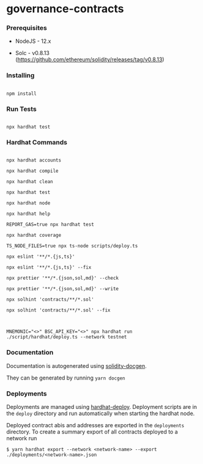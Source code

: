 # governance-contracts

### Prerequisites

- NodeJS - 12.x

- Solc - v0.8.13 (https://github.com/ethereum/solidity/releases/tag/v0.8.13)

### Installing

```

npm install

```

### Run Tests

```

npx hardhat test

```

### Hardhat Commands

```

npx hardhat accounts

npx hardhat compile

npx hardhat clean

npx hardhat test

npx hardhat node

npx hardhat help

REPORT_GAS=true npx hardhat test

npx hardhat coverage

TS_NODE_FILES=true npx ts-node scripts/deploy.ts

npx eslint '**/*.{js,ts}'

npx eslint '**/*.{js,ts}' --fix

npx prettier '**/*.{json,sol,md}' --check

npx prettier '**/*.{json,sol,md}' --write

npx solhint 'contracts/**/*.sol'

npx solhint 'contracts/**/*.sol' --fix



MNEMONIC="<>" BSC_API_KEY="<>" npx hardhat run ./script/hardhat/deploy.ts --network testnet

```

### Documentation

Documentation is autogenerated using [solidity-docgen](https://github.com/OpenZeppelin/solidity-docgen).

They can be generated by running `yarn docgen`

### Deployments

Deployments are managed using [hardhat-deploy](https://github.com/wighawag/hardhat-deploy).
Deployment scripts are in the `deploy` directory and run automatically when starting the hardhat node.

Deployed contract abis and addresses are exported in the `deployments` directory. To create a summary export of all contracts deployed to a network run

```
$ yarn hardhat export --network <network-name> --export ./deployments/<network-name>.json
```
